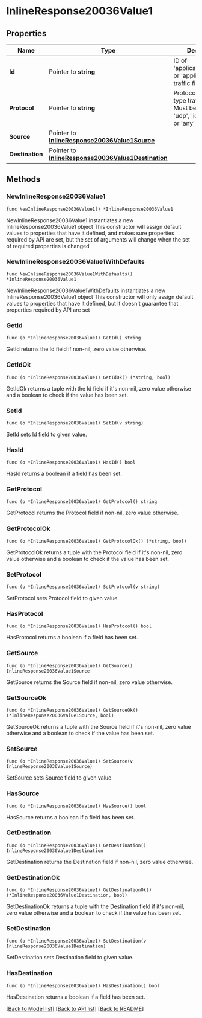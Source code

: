 # InlineResponse20036Value1

## Properties

Name | Type | Description | Notes
------------ | ------------- | ------------- | -------------
**Id** | Pointer to **string** | ID of &#39;applicationCategory&#39; or &#39;application&#39; type traffic filter | [optional] 
**Protocol** | Pointer to **string** | Protocol of &#39;custom&#39; type traffic filter. Must be one of: &#39;tcp&#39;, &#39;udp&#39;, &#39;icmp&#39;, &#39;icmp6&#39; or &#39;any&#39; | [optional] 
**Source** | Pointer to [**InlineResponse20036Value1Source**](InlineResponse20036Value1Source.md) |  | [optional] 
**Destination** | Pointer to [**InlineResponse20036Value1Destination**](InlineResponse20036Value1Destination.md) |  | [optional] 

## Methods

### NewInlineResponse20036Value1

`func NewInlineResponse20036Value1() *InlineResponse20036Value1`

NewInlineResponse20036Value1 instantiates a new InlineResponse20036Value1 object
This constructor will assign default values to properties that have it defined,
and makes sure properties required by API are set, but the set of arguments
will change when the set of required properties is changed

### NewInlineResponse20036Value1WithDefaults

`func NewInlineResponse20036Value1WithDefaults() *InlineResponse20036Value1`

NewInlineResponse20036Value1WithDefaults instantiates a new InlineResponse20036Value1 object
This constructor will only assign default values to properties that have it defined,
but it doesn't guarantee that properties required by API are set

### GetId

`func (o *InlineResponse20036Value1) GetId() string`

GetId returns the Id field if non-nil, zero value otherwise.

### GetIdOk

`func (o *InlineResponse20036Value1) GetIdOk() (*string, bool)`

GetIdOk returns a tuple with the Id field if it's non-nil, zero value otherwise
and a boolean to check if the value has been set.

### SetId

`func (o *InlineResponse20036Value1) SetId(v string)`

SetId sets Id field to given value.

### HasId

`func (o *InlineResponse20036Value1) HasId() bool`

HasId returns a boolean if a field has been set.

### GetProtocol

`func (o *InlineResponse20036Value1) GetProtocol() string`

GetProtocol returns the Protocol field if non-nil, zero value otherwise.

### GetProtocolOk

`func (o *InlineResponse20036Value1) GetProtocolOk() (*string, bool)`

GetProtocolOk returns a tuple with the Protocol field if it's non-nil, zero value otherwise
and a boolean to check if the value has been set.

### SetProtocol

`func (o *InlineResponse20036Value1) SetProtocol(v string)`

SetProtocol sets Protocol field to given value.

### HasProtocol

`func (o *InlineResponse20036Value1) HasProtocol() bool`

HasProtocol returns a boolean if a field has been set.

### GetSource

`func (o *InlineResponse20036Value1) GetSource() InlineResponse20036Value1Source`

GetSource returns the Source field if non-nil, zero value otherwise.

### GetSourceOk

`func (o *InlineResponse20036Value1) GetSourceOk() (*InlineResponse20036Value1Source, bool)`

GetSourceOk returns a tuple with the Source field if it's non-nil, zero value otherwise
and a boolean to check if the value has been set.

### SetSource

`func (o *InlineResponse20036Value1) SetSource(v InlineResponse20036Value1Source)`

SetSource sets Source field to given value.

### HasSource

`func (o *InlineResponse20036Value1) HasSource() bool`

HasSource returns a boolean if a field has been set.

### GetDestination

`func (o *InlineResponse20036Value1) GetDestination() InlineResponse20036Value1Destination`

GetDestination returns the Destination field if non-nil, zero value otherwise.

### GetDestinationOk

`func (o *InlineResponse20036Value1) GetDestinationOk() (*InlineResponse20036Value1Destination, bool)`

GetDestinationOk returns a tuple with the Destination field if it's non-nil, zero value otherwise
and a boolean to check if the value has been set.

### SetDestination

`func (o *InlineResponse20036Value1) SetDestination(v InlineResponse20036Value1Destination)`

SetDestination sets Destination field to given value.

### HasDestination

`func (o *InlineResponse20036Value1) HasDestination() bool`

HasDestination returns a boolean if a field has been set.


[[Back to Model list]](../README.md#documentation-for-models) [[Back to API list]](../README.md#documentation-for-api-endpoints) [[Back to README]](../README.md)


